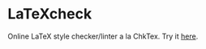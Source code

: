 # LaTeXcheck
Online LaTeX style checker/linter a la ChkTex. Try it [here](https://www.dainiak.com/latexcheck/).